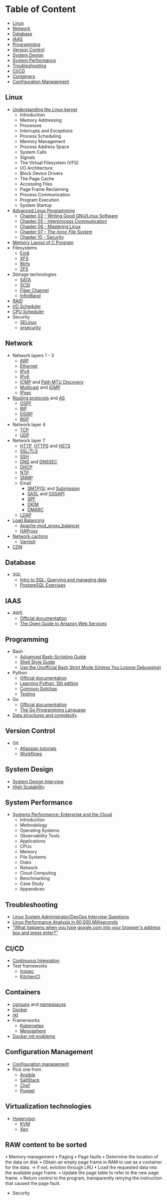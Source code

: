 # Table of Content
- [Linux](#linux)
- [Network](#network)
- [Database](#database)
- [IAAS](#iaas)
- [Programming](#programming)
- [Version Control](#version-control)
- [System Design](#system-design)
- [System Performance](#system-performance)
- [Troubleshooting](#troubleshooting)
- [CI/CD](#ci/cd)
- [Containers](#containers)
- [Configuration Management](#configuration-management)

## Linux
- [Understanding the Linux kernel](http://shop.oreilly.com/product/9780596005658.do)
  - Introduction
  - Memory Addressing
  - Processes
  - Interrupts and Exceptions
  - Process Scheduling
  - Memory Management
  - Process Address Space
  - System Calls
  - Signals
  - The Virtual Filesystem (VFS)
  - I/O Architecture
  - Block Device Drivers
  - The Page Cache
  - Accessing Files
  - Page Frame Reclaiming
  - Process Communication
  - Program Execution
  - System Startup
- [Advanced Linux Programming](http://advancedlinuxprogramming.com/alp-folder/)
  - [Chapter 02 - Writing Good GNU/Linux Software](http://advancedlinuxprogramming.com/alp-folder/alp-ch02-writing-good-gnu-linux-software.pdf)
  - [Chapter 05 - Interprocess Communication](http://advancedlinuxprogramming.com/alp-folder/alp-ch05-ipc.pdf)
  - [Chapter 06 - Mastering Linux](http://advancedlinuxprogramming.com/alp-folder/alp-ch06-mastering-linux.pdf)
  - [Chapter 07 - The /proc File System](http://advancedlinuxprogramming.com/alp-folder/alp-ch07-proc-filesystem.pdf)
  - [Chapter 10 - Security](http://advancedlinuxprogramming.com/alp-folder/alp-ch10-security.pdf)
- [Memory Layout of C Program](http://cs-fundamentals.com/c-programming/memory-layout-of-c-program-code-data-segments.php)
- Filesystems
  - [Ext4](https://en.wikipedia.org/wiki/Ext4)
  - [XFS](https://en.wikipedia.org/wiki/XFS)
  - [Btrfs](https://en.wikipedia.org/wiki/Btrfs)
  - [ZFS](https://en.wikipedia.org/wiki/ZFS)
- Storage technologies
  - [SATA](https://en.wikipedia.org/wiki/Serial_ATA)
  - [SCSI](https://en.wikipedia.org/wiki/SCSI)
  - [Fiber Channel](https://en.wikipedia.org/wiki/Fibre_Channel)
  - [InfiniBand](https://en.wikipedia.org/wiki/InfiniBand)
- [RAID](http://www.storagecraft.com/blog/raid-performance/)
- [I/O Scheduler](http://www.admon.org/system-tuning/a-comparison-of-io-schedulers/)
- [CPU Scheduler](https://doc.opensuse.org/documentation/html/openSUSE_121/opensuse-tuning/cha.tuning.taskscheduler.html)
- Security
  - [SELinux](https://en.wikipedia.org/wiki/Security-Enhanced_Linux)
  - [grsecurity](https://en.wikipedia.org/wiki/Grsecurity) 

## Network
- Network layers 1 - 3
  - [ARP](https://en.wikipedia.org/wiki/Address_Resolution_Protocol)
  - [Ethernet](https://en.wikipedia.org/wiki/Ethernet)
  - [IPv4](https://en.wikipedia.org/wiki/IPv4)
  - [IPv6](https://en.wikipedia.org/wiki/IPv6)
  - [ICMP](https://en.wikipedia.org/wiki/https://en.wikipedia.org/wiki/Internet_Control_Message_Protocol) and [Path MTU Discovery](https://en.wikipedia.org/wiki/Path_MTU_Discovery)
  - [Multicast](https://en.wikipedia.org/wiki/IP_multicast) and [IGMP](https://en.wikipedia.org/wiki/Internet_Group_Management_Protocol)
  - [IPsec](https://en.wikipedia.org/wiki/IPsec)
- [Routing protocols](https://en.wikipedia.org/wiki/Routing_protocol) and [AS](https://en.wikipedia.org/wiki/Autonomous_system_(Internet))
  - [OSPF](https://en.wikipedia.org/wiki/Open_Shortest_Path_First)
  - [RIP](https://en.wikipedia.org/wiki/Routing_Information_Protocol)
  - [EIGRP](https://en.wikipedia.org/wiki/Enhanced_Interior_Gateway_Routing_Protocol)
  - [BGP](https://en.wikipedia.org/wiki/Border_Gateway_Protocol)
- Network layer 4
  - [TCP](https://en.wikipedia.org/wiki/Transmission_Control_Protocol)
  - [UDP](https://en.wikipedia.org/wiki/User_Datagram_Protocol)
- Network layer 7
  - [HTTP](https://en.wikipedia.org/wiki/Hypertext_Transfer_Protocol), [HTTPS](https://en.wikipedia.org/wiki/HTTPS) and [HSTS](https://en.wikipedia.org/wiki/HTTP_Strict_Transport_Security)
  - [SSL/TLS](https://en.wikipedia.org/wiki/Transport_Layer_Security)
  - [SSH](https://en.wikipedia.org/wiki/Secure_Shell)
  - [DNS](https://en.wikipedia.org/wiki/Domain_Name_System) and [DNSSEC](https://en.wikipedia.org/wiki/Domain_Name_System_Security_Extensions)
  - [DHCP](https://en.wikipedia.org/wiki/Dynamic_Host_Configuration_Protocol)
  - [NTP](https://en.wikipedia.org/wiki/Network_Time_Protocol)
  - [SNMP](https://en.wikipedia.org/wiki/Simple_Network_Management_Protocol)
  - Email
    - [SMTP(S)](https://en.wikipedia.org/wiki/Simple_Mail_Transfer_Protocol) and [Submission](https://en.wikipedia.org/wiki/Message_submission_agent)
    - [SASL](https://en.wikipedia.org/wiki/Simple_Authentication_and_Security_Layer) and [GSSAPI](https://docs.oracle.com/cd/E19683-01/816-1331/6m7oo9sn3/index.html)
    - [SPF](https://en.wikipedia.org/wiki/Sender_Policy_Framework)
    - [DKIM](https://en.wikipedia.org/wiki/DomainKeys_Identified_Mail)
    - [DMARC](https://en.wikipedia.org/wiki/DMARC)
  - [LDAP](https://en.wikipedia.org/wiki/Lightweight_Directory_Access_Protocol)
- [Load Balancing](https://en.wikipedia.org/wiki/Load_balancing_(computing))
  - [Apache mod_proxy_balancer](https://httpd.apache.org/docs/2.4/mod/mod_proxy_balancer.html)
  - [HAProxy](http://www.haproxy.org/#desc) 
- [Network caching](http://docwiki.cisco.com/wiki/Network_Caching_Technologies)
  - [Varnish](https://en.wikipedia.org/wiki/Varnish_(software)) 
- [CDN](https://en.wikipedia.org/wiki/Content_delivery_network)

## Database
- SQL
  - [Intro to SQL: Querying and managing data](https://www.khanacademy.org/computing/computer-programming/sql)
  - [PostgreSQL Exercises](https://pgexercises.com/)

## IAAS
- AWS
  - [Official documentation](https://aws.amazon.com/documentation/)
  - [The Open Guide to Amazon Web Services](https://github.com/open-guides/og-aws)

## Programming
- Bash
  - [Advanced Bash-Scripting Guide](http://tldp.org/LDP/abs/html/)
  - [Shell Style Guide](https://google.github.io/styleguide/shell.xml)
  - [Use the Unofficial Bash Strict Mode (Unless You Looove Debugging)](http://redsymbol.net/articles/unofficial-bash-strict-mode/)
- Python
  - [Official documentation](https://docs.python.org/3.6/#)
  - [Learning Python, 5th edition](http://learning-python.com/books/about-lp5e.html)
  - [Common Gotchas](http://docs.python-guide.org/en/latest/writing/gotchas/)
  - [Testing](http://docs.python-guide.org/en/latest/writing/tests/)
- Go
  - [Official documentation](https://golang.org/doc/) 
  - [The Go Programming Language](http://www.gopl.io/)
- [Data structures and complexity](http://bigocheatsheet.com/) 

## Version Control
- Git
  - [Atlassian tutorials](https://www.atlassian.com/git/tutorials/)
  - [Workflows](https://www.atlassian.com/git/tutorials/comparing-workflows/) 

## System Design
- [System Design Interview](https://github.com/checkcheckzz/system-design-interview)
- [High Scalability](http://highscalability.com/)

## System Performance
- [Systems Performance: Enterprise and the Cloud](http://www.brendangregg.com/sysperfbook.html)
  - Introduction
  - Methodology
  - Operating Systems
  - Observability Tools
  - Applications
  - CPUs
  - Memory
  - File Systems
  - Disks
  - Network
  - Cloud Computing
  - Benchmarking
  - Case Study
  - Appendices

## Troubleshooting
- [Linux System Administrator/DevOps Interview Questions](https://github.com/chassing/linux-sysadmin-interview-questions)
- [Linux Performance Analysis in 60,000 Milliseconds](http://techblog.netflix.com/2015/11/linux-performance-analysis-in-60s.html)
- ["What happens when you type google.com into your browser's address box and press enter?"](https://github.com/alex/what-happens-when)

## CI/CD
- [Continuous Integration](http://www.martinfowler.com/articles/continuousIntegration.html)
- Test frameworks
  - [Inspec](http://inspec.io/)
  - [KitchenCI](http://kitchen.ci/)

## Containers
- [cgroups](https://www.kernel.org/doc/Documentation/cgroup-v2.txt) and [namespaces](http://man7.org/linux/man-pages/man7/namespaces.7.html)
- [Docker](https://docs.docker.com/)
- [rkt](https://coreos.com/rkt/)
- Framerworks
  - [Kubernetes](http://kubernetes.io/docs/)
  - [Mesosphere](https://mesosphere.com/product/)
- [Docker init problems](https://engineeringblog.yelp.com/2016/01/dumb-init-an-init-for-docker.html)

## Configuration Management
- [Configuration management](https://en.wikipedia.org/wiki/Configuration_management)
- Pick one from
  - [Ansible](http://docs.ansible.com/)
  - [SaltStack](https://docs.saltstack.com/en/latest/)
  - [Chef](https://docs.chef.io/)
  - [Puppet](https://docs.puppet.com/)

## Virtualization technologies
- [Hypervisor](https://en.wikipedia.org/wiki/Hypervisor)
  - [KVM](https://en.wikipedia.org/wiki/Kernel-based_Virtual_Machine)
  - [Xen](https://en.wikipedia.org/wiki/Xen)

## RAW content to be sorted
• Memory management
  • Paging
  • Page faults
    • Determine the location of the data on disk
    • Obtain an empty page frame in RAM to use as a container for the data. → if not, eviction through LRU
    • Load the requested data into the available page frame.
    • Update the page table to refer to the new page frame.
    • Return control to the program, transparently retrying the instruction that caused the page fault.
* Security
